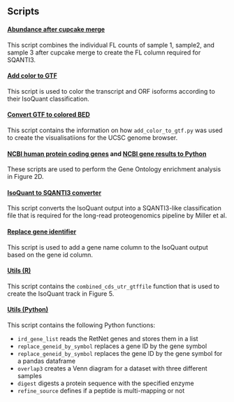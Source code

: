 ## Scripts 

#### [Abundance after cupcake merge](abundance_after_cupcake_merge.py)
This script combines the individual FL counts of sample 1, sample2, and sample 3 after cupcake merge to create the FL column required for SQANTI3.

#### [Add color to GTF](add_color_to_gtf.py)
This script is used to color the transcript and ORF isoforms according to their IsoQuant classification.

#### [Convert GTF to colored BED](convert_gtf_to_colored_bed.sh)
This script contains the information on how `add_color_to_gtf.py` was used to create the visualisatiions for the UCSC genome browser.

#### [NCBI human protein coding genes](genes_ncbi_human_proteincoding.py) and [NCBI gene results to Python](ncbi_gene_results_to_python.py)
These scripts are used to perform the Gene Ontology enrichment analysis in Figure 2D. 

#### [IsoQuant to SQANTI3 converter](isoquant_sqanti_converter.py)
This script converts the IsoQuant output into a SQANTI3-like classification file that is required for the long-read proteogenomics pipeline by Miller et al.

#### [Replace gene identifier](replace_identifier.py)
This script is used to add a gene name column to the IsoQuant output based on the gene id column.

#### [Utils (R)](utils.R)
This script contains the `combined_cds_utr_gtffile` function that is used to create the IsoQuant track in Figure 5. 

#### [Utils (Python)](utils.py)
This script contains the following Python functions:
* `ird_gene_list` reads the RetNet genes and stores them in a list
* `replace_geneid_by_symbol` replaces a gene ID by the gene symbol
* `replace_geneid_by_symbol` replaces the gene ID by the gene symbol for a pandas dataframe
* `overlap3` creates a Venn diagram for a dataset with three different samples
* `digest` digests a protein sequence with the specified enzyme
* `refine_source` defines if a peptide is multi-mapping or not
